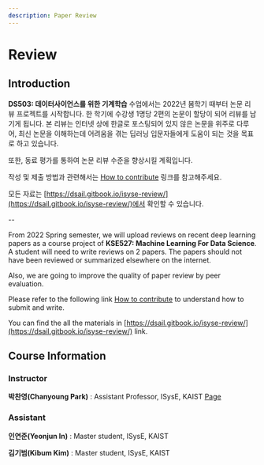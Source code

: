 ```yaml
---
description: Paper Review
---
```


# Review

## Introduction

**DS503: 데이터사이언스를 위한 기계학습** 수업에서는 2022년 봄학기 때부터 논문 리뷰 프로젝트를 시작합니다. 한 학기에 수강생 1명당 2편의 논문이 할당이 되어 리뷰를 남기게 됩니다. 본 리뷰는 인터넷 상에 한글로 포스팅되어 있지 않은 논문을 위주로 다루어, 최신 논문을 이해하는데 어려움을 겪는 딥러닝 입문자들에게 도움이 되는 것을 목표로 하고 있습니다.

또한, 동료 평가를 통하여 논문 리뷰 수준을 향상시킬 계획입니다.

작성 및 제출 방법과 관련해서는 [How to contribute](how-to-contribute.md) 링크를 참고해주세요.

모든 자료는 [https://dsail.gitbook.io/isyse-review/](https://dsail.gitbook.io/isyse-review/)에서 확인할 수 있습니다.

\--

From 2022 Spring semester, we will upload reviews on recent deep learning papers as a course project of **KSE527: Machine Learning For Data Science**. A student will need to write reviews on 2 papers. The papers should not have been reviewed or summarized elsewhere on the internet.

Also, we are going to improve the quality of paper review by peer evaluation.

Please refer to the following link [How to contribute](how-to-contribute.md) to understand how to submit and write.

You can find the all the materials in [https://dsail.gitbook.io/isyse-review/](https://dsail.gitbook.io/isyse-review/) link.

## Course Information

### Instructor

**박찬영(Chanyoung Park)** : Assistant Professor, ISysE, KAIST [Page](http://dsail.kaist.ac.kr/professor/)

### Assistant

**인연준(Yeonjun In)** : Master student, ISysE, KAIST

**김기범(Kibum Kim)** : Master student, ISysE, KAIST

